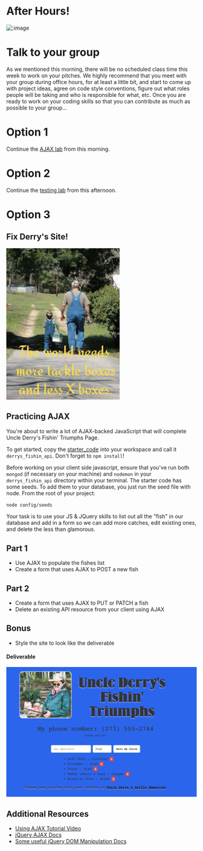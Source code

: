 # After Hours!

![:image](http://www.mixcrate.com/img/ugc/covers/1/0/10311513_l.jpg?v=219201637)

# Talk to your group

As we mentioned this morning, there will be no scheduled class time this week to work on your pitches. We highly recommend that you meet with your group during office hours, for at least a little bit, and start to come up with project ideas, agree on code style conventions, figure out what roles people will be taking and who is responsible for what, etc. Once you are ready to work on your coding skills so that you can contribute as much as possible to your group...

# Option 1

Continue the [AJAX lab](../03_ajax_lab/readme.md) from this morning.

# Option 2

Continue the [testing lab](../05_intro_to_testing_lab/readme.md) from this afternoon.

# Option 3

## Fix Derry's Site!

<img src="./assets/boxes.jpg" height=400px>

## Practicing AJAX

You're about to write a lot of AJAX-backed JavaScript that will complete Uncle Derry's Fishin' Triumphs Page.

To get started, copy the [starter_code](./starter_code) into your workspace and call it `derrys_fishin_api`. Don't forget to `npm install`!

Before working on your client side javascript, ensure that you've run both `mongod` (if necessary on your machine) and `nodemon` in your `derrys_fishin_api` directory within your terminal. The starter code has some seeds. To add them to your database, you just run the seed file with node. From the root of your project:

```bash
node config/seeds
```

Your task is to use your JS & JQuery skills to list out all the
"fish" in our database and add in a form so we can add more catches, edit existing ones, and delete the less than glamorous.

## Part 1

- Use AJAX to populate the fishes list
- Create a form that uses AJAX to POST a new fish

## Part 2

- Create a form that uses AJAX to PUT or PATCH a fish
- Delete an existing API resource from your client using AJAX

## Bonus

- Style the site to look like the deliverable

#### Deliverable

![](./assets/primary_deliverable.png)

## Additional Resources

- [Using AJAX Tutorial Video](https://www.youtube.com/watch?v=fEYx8dQr_cQ&index=7&list=PLoYCgNOIyGABdI2V8I_SWo22tFpgh2s6_)
- [jQuery AJAX Docs](http://api.jquery.com/jquery.ajax/)
- [Some useful jQuery DOM Manipulation Docs](http://api.jquery.com/prepend/)
